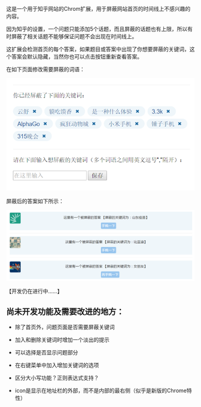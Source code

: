 这是一个用于知乎网站的Chrom扩展，用于屏蔽网站首页的时间线上不感兴趣的内容。

因为知乎的设置，一个问题只能添加5个话题，而且屏蔽的话题也有上限，所以有时屏蔽了相关话题不能够保证问题不会出现在时间线上。

这扩展会检测首页的每个答案，如果题目或答案中出现了你想要屏蔽的关键词，这个答案会默认隐藏，当然你也可以点击按钮重新查看答案。

在如下页面修改需要屏蔽的词语：

![](demo-images/popup-demo.png)

屏蔽后的答案如下所示：

![](demo-images/block1.png)


【开发仍在进行中……】

## 尚未开发功能及需要改进的地方：

- 除了首页外，问题页面是否需要屏蔽关键词

- 加入和删除关键词时增加一个淡出的提示

- 可以选择是否显示问题部分

- 在右键菜单中加入增加关键词的选项

- 区分大小写功能？正则表达式支持？

- icon是显示在地址栏的外部，而不是内部的最右侧（似乎是新版的Chrome特性）
